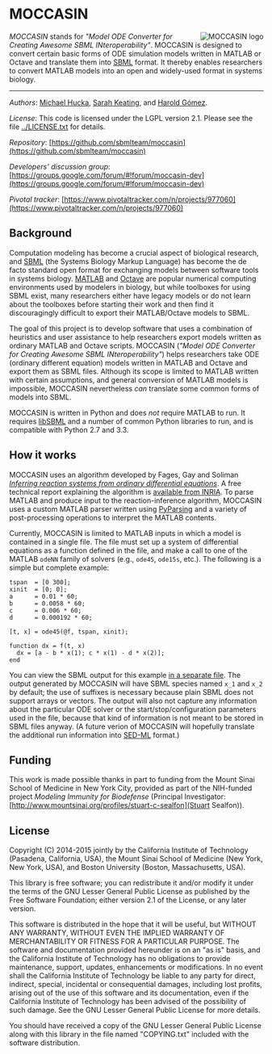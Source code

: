 MOCCASIN
========
<img src="https://raw.githubusercontent.com/sbmlteam/moccasin/develop/dev/graphics/logo/MOCCASIN%20basic%20logo%20200%20px%20wide.png"
 alt="MOCCASIN logo" title="MOCCASIN" align="right" />

*MOCCASIN* stands for *"Model ODE Converter for Creating Awesome SBML INteroperability"*.  MOCCASIN is designed to convert certain basic forms of ODE simulation models written in MATLAB or Octave and translate them into [SBML](http://sbml.org) format.  It thereby enables researchers to convert MATLAB models into an open and widely-used format in systems biology.

----
*Authors*:      [Michael Hucka](http://www.cds.caltech.edu/~mhucka), [Sarah Keating](http://www.ebi.ac.uk/about/people/sarah-keating), and [Harold G&oacute;mez](http://www.bu.edu/computationalimmunology/people/harold-gomez/).

*License*:      This code is licensed under the LGPL version 2.1.  Please see the file [../LICENSE.txt](https://raw.githubusercontent.com/sbmlteam/moccasin/master/LICENSE.txt) for details.

*Repository*:   [https://github.com/sbmlteam/moccasin](https://github.com/sbmlteam/moccasin)

*Developers' discussion group*: [https://groups.google.com/forum/#!forum/moccasin-dev](https://groups.google.com/forum/#!forum/moccasin-dev)

*Pivotal tracker*: [https://www.pivotaltracker.com/n/projects/977060](https://www.pivotaltracker.com/n/projects/977060)


Background
----------

Computation modeling has become a crucial aspect of biological research, and [SBML](http://sbml.org) (the Systems Biology Markup Language) has become the de facto standard open format for exchanging models between software tools in systems biology. [MATLAB](http://www.mathworks.com) and [Octave](http://www.gnu.org/software/octave/) are popular numerical computing environments used by modelers in biology, but while toolboxes for using SBML exist, many researchers either have legacy models or do not learn about the toolboxes before starting their work and then find it discouragingly difficult to export their MATLAB/Octave models to SBML.

The goal of this project is to develop software that uses a combination of heuristics and user assistance to help researchers export models written as ordinary MATLAB and Octave scripts. MOCCASIN (*"Model ODE Converter for Creating Awesome SBML INteroperability"*) helps researchers take ODE (ordinary different equation) models written in MATLAB and Octave and export them as SBML files.  Although its scope is limited to MATLAB written with certain assumptions, and general conversion of MATLAB models is impossible, MOCCASIN nevertheless *can* translate some common forms of models into SBML.

MOCCASIN is written in Python and does _not_ require MATLAB to run.  It requires [libSBML](http://sbml.org/Software/libSBML) and a number of common Python libraries to run, and is compatible with Python 2.7 and 3.3.

How it works
------------

MOCCASIN uses an algorithm developed by Fages, Gay and Soliman [_Inferring reaction systems from ordinary differential equations_](http://www.sciencedirect.com/science/article/pii/S0304397514006197).  A free technical report explaining the algorithm is [available from INRIA](https://hal.inria.fr/hal-01103692).  To parse MATLAB and produce input to the reaction-inference algorithm, MOCCASIN uses a custom MATLAB parser written using [PyParsing](https://pyparsing.wikispaces.com) and a variety of post-processing operations to interpret the MATLAB contents.

Currently, MOCCASIN is limited to MATLAB inputs in which a model is contained in a single file.  The file must set up a system of differential equations as a function defined in the file, and make a call to one of the MATLAB `odeNN` family of solvers (e.g., `ode45`, `ode15s`, etc.).  The following is a simple but complete example:

```
tspan  = [0 300];
xinit  = [0; 0];
a      = 0.01 * 60;
b      = 0.0058 * 60;
c      = 0.006 * 60;
d      = 0.000192 * 60;

[t, x] = ode45(@f, tspan, xinit);

function dx = f(t, x)
  dx = [a - b * x(1); c * x(1) - d * x(2)];
end
```

You can view the SBML output for this example [in a separate file](tests/converter_test/converter-test-cases/valid_50.xml).  The output generated by MOCCASIN will have SBML species named `x_1` and `x_2` by default; the use of suffixes is necessary because plain SBML does not support arrays or vectors.  The output will also not capture any information about the particular ODE solver or the start/stop/configuration parameters used in the file, because that kind of information is not meant to be stored in SBML files anyway.  (A future verion of MOCCASIN will hopefully translate the additional run information into [SED-ML](http://sed-ml.org) format.)


Funding
-------

This work is made possible thanks in part to funding from the Mount Sinai School of Medicine in New York City, provided as part of the NIH-funded project *Modeling Immunity for Biodefense* (Principal Investigator: [http://www.mountsinai.org/profiles/stuart-c-sealfon](Stuart Sealfon)).


License
-------

Copyright (C) 2014-2015 jointly by the California Institute of Technology (Pasadena, California, USA), the Mount Sinai School of Medicine (New York, New York, USA), and Boston University (Boston, Massachusetts, USA).

This library is free software; you can redistribute it and/or modify it under the terms of the GNU Lesser General Public License as published by the Free Software Foundation; either version 2.1 of the License, or any later version.

This software is distributed in the hope that it will be useful, but WITHOUT ANY WARRANTY, WITHOUT EVEN THE IMPLIED WARRANTY OF MERCHANTABILITY OR FITNESS FOR A PARTICULAR PURPOSE.  The software and documentation provided hereunder is on an "as is" basis, and the California Institute of Technology has no obligations to provide maintenance, support, updates, enhancements or modifications.  In no event shall the California Institute of Technology be liable to any party for direct, indirect, special, incidental or consequential damages, including lost profits, arising out of the use of this software and its documentation, even if the California Institute of Technology has been advised of the possibility of such damage.  See the GNU Lesser General Public License for more details.

You should have received a copy of the GNU Lesser General Public License along with this library in the file named "COPYING.txt" included with the software distribution.
